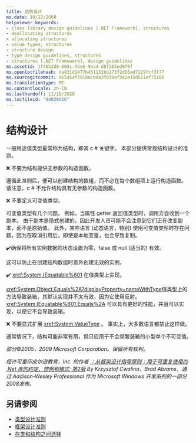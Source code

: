 ```yaml
---
title: 结构设计
ms.date: 10/22/2008
helpviewer_keywords:
- class library design guidelines [.NET Framework], structures
- deallocating structures
- allocating structures
- value types, structures
- structure design
- type design guidelines, structures
- structures [.NET Framework], design guidelines
ms.assetid: 1f48b2d8-608c-4be6-9ba4-d8f203ed9f9f
ms.openlocfilehash: da831d1477b451131bb27372d65ad7229fcf3f77
ms.sourcegitcommit: 965a5af7918acb0a3fd3baf342e15d511ef75188
ms.translationtype: MT
ms.contentlocale: zh-CN
ms.lasthandoff: 11/18/2020
ms.locfileid: "94828616"
---
```

# <a name="struct-design"></a>结构设计
一般用途值类型最常称为结构，即其 c # 关键字。 本部分提供常规结构设计的准则。

 ❌ 不要为结构提供无参数的构造函数。

 遵循此准则后，便可以创建结构的数组，而不必在每个数组项上运行构造函数。 请注意，c # 不允许结构具有无参数的构造函数。

 ❌ 不要定义可变值类型。

 可变值类型有几个问题。 例如，当属性 getter 返回值类型时，调用方会收到一个副本。 由于副本是隐式创建的，因此开发人员可能不会注意到它们正在改变副本，而不是原始值。 此外，某些语言 (动态语言，特别) 使用可变值类型时存在问题，因为在取消引用后，即使是本地变量，也会导致复制。

 ✔️确保将所有实例数据的状态设置为零、false 或 null (适当的) 有效。

 这可以防止在创建结构数组时意外创建无效的实例。

 ✔️ <xref:System.IEquatable%601> 在值类型上实现。

 <xref:System.Object.Equals%2A?displayProperty=nameWithType>值类型上的方法导致装箱，其默认实现并不太有效，因为它使用反射。 <xref:System.IEquatable%601.Equals%2A> 可以具有更好的性能，并且可以实现，以便它不会导致装箱。

 ❌ 不要显式扩展 <xref:System.ValueType> 。 事实上，大多数语言都禁止这样做。

 通常情况下，结构可能非常有用，但只应用于不会频繁装箱的小型单个不可变值。

 *部分©2005，2009 Microsoft Corporation。保留所有权利。*

 *经许可重印皮尔逊教育，Inc. 的作者 [：从框架设计指导原则：用于可重复使用的 .Net 库的约定、惯例和模式; 第2版](https://www.informit.com/store/framework-design-guidelines-conventions-idioms-and-9780321545619) By Krzysztof Cwalina，Brad Abrams，通过 Addison-Wesley Professional 作为 Microsoft Windows 开发系列的一部分2008发布。*

## <a name="see-also"></a>另请参阅

- [类型设计准则](type.md)
- [框架设计准则](index.md)
- [在类和结构之间选择](choosing-between-class-and-struct.md)
